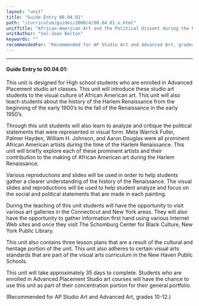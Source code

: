 ```yaml
---
layout: "unit"
title: "Guide Entry 00.04.01"
path: "/curriculum/guides/2000/4/00.04.01.x.html"
unitTitle: "African-American Art and the Political Dissent during the Harlem Renaissance"
unitAuthor: "Val-Jean Belton"
keywords: ""
recommendedFor: "Recommended for AP Studio Art and Advanced Art, grades 10-12."
---
```

<body>
<hr/>
<h4>
Guide Entry to 00.04.01:
</h4>
This unit is designed for High school students who are enrolled in Advanced Placement studio art classes. This unit will introduce these studio art students to the visual culture of African American art. This unit will also teach students about the history of the Harlem Renaissance from the beginning of the early 1900’s to the fall of the Renaissance in the early 1950’s.
<p>
Through this unit students will also learn to analyze and critique the political statements that were represented in visual form. Meta Warrick Fuller, Palmer Hayden, William H. Johnson, and Aaron Douglas were all prominent African American artists during the time of the Harlem Renaissance. This unit will briefly explore each of these prominent artists and their contribution to the making of African American art during the Harlem Renaissance.
</p>
<p>
Various reproductions and slides will be used in order to help students gather a clearer understanding of the history of the Renaissance. The visual slides and reproductions will be used to help student analyze and focus on the social and political statements that are made in each painting.
</p>
<p>
During the teaching of this unit students will have the opportunity to visit various art galleries in the Connecticut and New York areas. They will also have the opportunity to gather information first hand using various Internet Web sites and once they visit The Schomburg Center for Black Culture, New York Public Library.
</p>
<p>
This unit also contains three lesson plans that are a result of the cultural and heritage portion of the unit. This unit also adheres to certain visual arts standards that are part of the visual arts curriculum in the New Haven Public Schools.
</p>
<p>
This unit will take approximately 35 days to complete. Students who are enrolled in Advanced Placement Studio art courses will have the chance to use this unit as part of their concentration portion for their general portfolio.
</p>
<p>
(Recommended for AP Studio Art and Advanced Art, grades 10-12.)
</p>
</body>